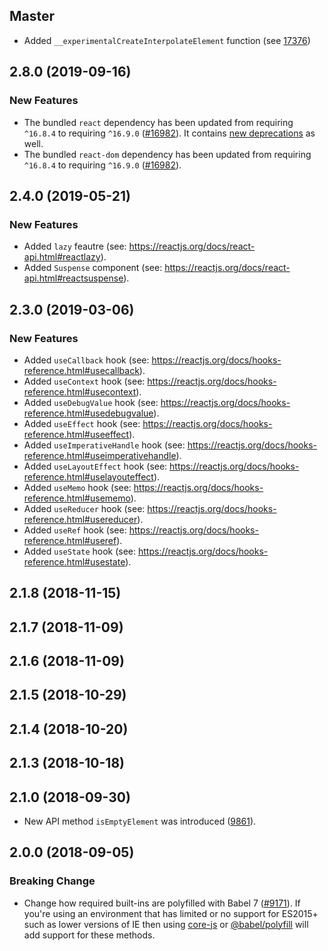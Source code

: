 ## Master

- Added `__experimentalCreateInterpolateElement` function (see [17376](https://github.com/WordPress/gutenberg/pull/17376))

## 2.8.0 (2019-09-16)

### New Features

- The bundled `react` dependency has been updated from requiring `^16.8.4` to requiring `^16.9.0` ([#16982](https://github.com/WordPress/gutenberg/pull/16982)). It contains [new deprecations](https://reactjs.org/blog/2019/08/08/react-v16.9.0.html#new-deprecations) as well.
- The bundled `react-dom` dependency has been updated from requiring `^16.8.4` to requiring `^16.9.0` ([#16982](https://github.com/WordPress/gutenberg/pull/16982)).

## 2.4.0 (2019-05-21)

### New Features

- Added `lazy` feautre (see: https://reactjs.org/docs/react-api.html#reactlazy).
- Added `Suspense` component (see: https://reactjs.org/docs/react-api.html#reactsuspense).

## 2.3.0 (2019-03-06)

### New Features

- Added `useCallback` hook (see: https://reactjs.org/docs/hooks-reference.html#usecallback).
- Added `useContext` hook (see: https://reactjs.org/docs/hooks-reference.html#usecontext).
- Added `useDebugValue` hook (see: https://reactjs.org/docs/hooks-reference.html#usedebugvalue).
- Added `useEffect` hook (see: https://reactjs.org/docs/hooks-reference.html#useeffect).
- Added `useImperativeHandle` hook (see: https://reactjs.org/docs/hooks-reference.html#useimperativehandle).
- Added `useLayoutEffect` hook (see: https://reactjs.org/docs/hooks-reference.html#uselayouteffect).
- Added `useMemo` hook (see: https://reactjs.org/docs/hooks-reference.html#usememo).
- Added `useReducer` hook (see: https://reactjs.org/docs/hooks-reference.html#usereducer).
- Added `useRef` hook (see: https://reactjs.org/docs/hooks-reference.html#useref).
- Added `useState` hook (see: https://reactjs.org/docs/hooks-reference.html#usestate).

## 2.1.8 (2018-11-15)

## 2.1.7 (2018-11-09)

## 2.1.6 (2018-11-09)

## 2.1.5 (2018-10-29)

## 2.1.4 (2018-10-20)

## 2.1.3 (2018-10-18)

## 2.1.0 (2018-09-30)

- New API method `isEmptyElement` was introduced ([9861](https://github.com/WordPress/gutenberg/pull/9681/)).

## 2.0.0 (2018-09-05)

### Breaking Change

- Change how required built-ins are polyfilled with Babel 7 ([#9171](https://github.com/WordPress/gutenberg/pull/9171)).  If you're using an environment that has limited or no support for ES2015+ such as lower versions of IE then using [core-js](https://github.com/zloirock/core-js) or [@babel/polyfill](https://babeljs.io/docs/en/next/babel-polyfill) will add support for these methods.
